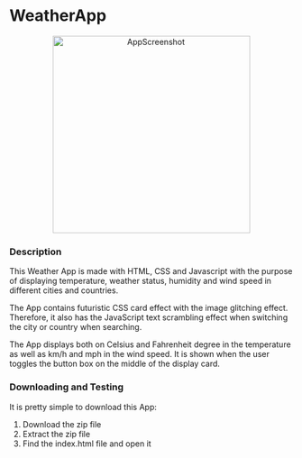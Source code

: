 # WeatherApp

<p align="center">
  <img src="https://github.com/user-attachments/assets/dedb7c27-5748-40a6-bc35-2204e167c91f" alt="AppScreenshot" width="350" height="350">
</p>

### Description

This Weather App is made with HTML, CSS and Javascript with the purpose of displaying temperature, weather status, humidity and wind speed in different cities and countries.

The App contains futuristic CSS card effect with the image glitching effect. 
Therefore, it also has the JavaScript text scrambling effect when switching the city or country when searching.

The App displays both on Celsius and Fahrenheit degree in the temperature as well as km/h and mph in the wind speed. 
It is shown when the user toggles the button box on the middle of the display card.

### Downloading and Testing

It is pretty simple to download this App:
1. Download the zip file
2. Extract the zip file
3. Find the index.html file and open it
